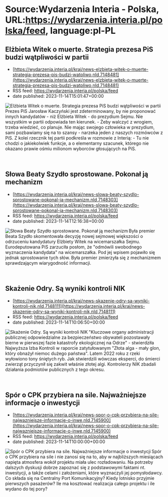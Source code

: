 # Source:Wydarzenia Interia - Polska, URL:https://wydarzenia.interia.pl/polska/feed, language:pl-PL

## Elżbieta Witek o muerte. Strategia prezesa PiS budzi wątpliwości w partii
 - [https://wydarzenia.interia.pl/kraj/news-elzbieta-witek-o-muerte-strategia-prezesa-pis-budzi-watpliwo,nId,7148481](https://wydarzenia.interia.pl/kraj/news-elzbieta-witek-o-muerte-strategia-prezesa-pis-budzi-watpliwo,nId,7148481)
 - RSS feed: https://wydarzenia.interia.pl/polska/feed
 - date published: 2023-11-14T15:01:47+00:00

<p><a href="https://wydarzenia.interia.pl/kraj/news-elzbieta-witek-o-muerte-strategia-prezesa-pis-budzi-watpliwo,nId,7148481"><img align="left" alt="Elżbieta Witek o muerte. Strategia prezesa PiS budzi wątpliwości w partii" src="https://i.iplsc.com/elzbieta-witek-o-muerte-strategia-prezesa-pis-budzi-watpliwo/000I05PPA9FFTUUQ-C321.jpg" /></a>Prezes PiS Jarosław Kaczyński jest zdeterminowany, by nie proponować innych kandydatów - niż Elżbieta Witek - do prezydium Sejmu. Nie wszystkim w partii odpowiada ten kierunek. - Żeby walczyć z wrogiem, trzeba wiedzieć, co planuje. Nie mając swojego człowieka w prezydium, sami pozbawiamy się na to szansy - narzeka jeden z naszych rozmówców z PiS. Z kolei rzecznik tej partii podkreśla w rozmowie z Interią: - Tu nie chodzi o jakiekolwiek funkcje, a o elementarny szacunek, którego nie okazano prawie ośmiu milionom wyborców głosujących na PiS.</p><br clear="all" />

## Słowa Beaty Szydło sprostowane. Pokonał ją mechanizm
 - [https://wydarzenia.interia.pl/kraj/news-slowa-beaty-szydlo-sprostowane-pokonal-ja-mechanizm,nId,7148303](https://wydarzenia.interia.pl/kraj/news-slowa-beaty-szydlo-sprostowane-pokonal-ja-mechanizm,nId,7148303)
 - RSS feed: https://wydarzenia.interia.pl/polska/feed
 - date published: 2023-11-14T12:16:38+00:00

<p><a href="https://wydarzenia.interia.pl/kraj/news-slowa-beaty-szydlo-sprostowane-pokonal-ja-mechanizm,nId,7148303"><img align="left" alt="Słowa Beaty Szydło sprostowane. Pokonał ją mechanizm" src="https://i.iplsc.com/slowa-beaty-szydlo-sprostowane-pokonal-ja-mechanizm/000I0273ME26MPN4-C321.jpg" /></a>Była premier Beata Szydło skomentowała decyzję nowej sejmowej większości o odrzuceniu kandydatury Elżbiety Witek na wicemarszałka Sejmu. Eurodeputowana PiS zarzuciła posłom, że &quot;odmówili swobodnego wyznaczenia kandydata&quot; na wicemarszałka. Pod jej wpisem pojawiło się jednak sprostowanie tych słów. Była premier zmierzyła się z mechanizmem sprawdzającym wiarygodność informacji.</p><br clear="all" />

## Skażenie Odry. Są wyniki kontroli NIK
 - [https://wydarzenia.interia.pl/kraj/news-skazenie-odry-sa-wyniki-kontroli-nik,nId,7148111](https://wydarzenia.interia.pl/kraj/news-skazenie-odry-sa-wyniki-kontroli-nik,nId,7148111)
 - RSS feed: https://wydarzenia.interia.pl/polska/feed
 - date published: 2023-11-14T10:06:50+00:00

<p><a href="https://wydarzenia.interia.pl/kraj/news-skazenie-odry-sa-wyniki-kontroli-nik,nId,7148111"><img align="left" alt="Skażenie Odry. Są wyniki kontroli NIK" src="https://i.iplsc.com/skazenie-odry-sa-wyniki-kontroli-nik/000I01GB6VWXXWPU-C321.jpg" /></a>&quot;Kluczowe organy administracji publicznej odpowiedzialne za bezpieczeństwo obywateli pozostawały bierne w pierwszej fazie katastrofy ekologicznej na Odrze&quot; - stwierdziła Najwyższa Izba Kontroli w raporcie zatytułowanym &quot;Złota alga - mały glon, który obnażył niemoc dużego państwa&quot;. Latem 2022 roku z rzeki wyłowiono tony śniętych ryb. Jak stwierdzili wówczas eksperci, do śmierci zwierząt przyczynił się zakwit właśnie złotej algi. Kontrolerzy NIK zbadali działania podmiotów publicznych z tego okresu.</p><br clear="all" />

## Spór o CPK przybiera na sile. Najważniejsze informacje o inwestycji
 - [https://wydarzenia.interia.pl/kraj/news-spor-o-cpk-przybiera-na-sile-najwazniejsze-informacje-o-inwe,nId,7145900](https://wydarzenia.interia.pl/kraj/news-spor-o-cpk-przybiera-na-sile-najwazniejsze-informacje-o-inwe,nId,7145900)
 - RSS feed: https://wydarzenia.interia.pl/polska/feed
 - date published: 2023-11-14T10:00:00+00:00

<p><a href="https://wydarzenia.interia.pl/kraj/news-spor-o-cpk-przybiera-na-sile-najwazniejsze-informacje-o-inwe,nId,7145900"><img align="left" alt="Spór o CPK przybiera na sile. Najważniejsze informacje o inwestycji " src="https://i.iplsc.com/spor-o-cpk-przybiera-na-sile-najwazniejsze-informacje-o-inwe/000I00TUN5REN6X6-C321.jpg" /></a>Spór o CPK przybiera na sile i nie zanosi się na to, aby w najbliższych miesiącach napięta atmosfera wokół projektu miała ulec rozładowaniu. Na potrzeby dalszych dyskusji dobrze zapoznać się z podstawowymi faktami nt. inwestycji, a także celami i założeniami, które wyznaczyli jej pomysłodawcy. Co składa się na Centralny Port Komunikacyjny? Kiedy lotnisko przyjmie pierwszych pasażerów? Ile ma kosztować realizacja całego projektu i ile wydano do tej pory?</p><br clear="all" />

